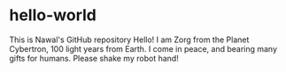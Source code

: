 # hello-world
This is Nawal's GitHub repository
Hello!
I am Zorg from the Planet Cybertron, 100 light years from Earth.
I come in peace, and bearing many gifts for humans.
Please shake my robot hand!

